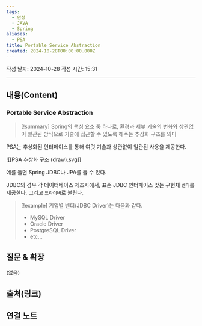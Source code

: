 ```yaml
---
tags:
  - 완성
  - JAVA
  - Spring
aliases:
  - PSA
title: Portable Service Abstraction
created: 2024-10-28T00:00:00.000Z
---
```

작성 날짜: 2024-10-28
작성 시간: 15:31


----
## 내용(Content)

### Portable Service Abstraction

>[!summary]
>Spring의 핵심 요소 중 하나로, 환경과 세부 기술의 변화와 상관없이 일관된 방식으로 기술에 접근할 수 있도록 해주는 추상화 구조를 의미

PSA는 추상화된 인터페이스를 통해 여럿 기술과 상관없이 일관된 사용을 제공한다.

![[PSA 추상화 구조 (draw).svg]]

예를 들면 Spring JDBC나 JPA를 들 수 있다.

JDBC의 경우 각 데이터베이스 제조사에서, 표준 JDBC 인터페이스 맞는 구현체 `벤더`를 제공한다.
그리고 `드라이버`로 불린다.

>[!example]
>기업별 벤더(JDBC Driver)는 다음과 같다.
>- MySQL Driver
>- Oracle Driver
>- PostgreSQL Driver
>- etc...



## 질문 & 확장

(없음)

## 출처(링크)


## 연결 노트










